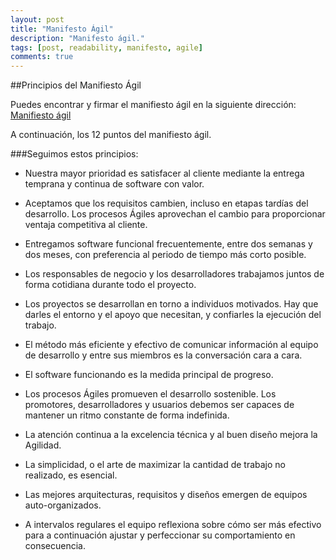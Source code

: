 ```yaml
---
layout: post
title: "Manifesto Ágil"
description: "Manifesto ágil."
tags: [post, readability, manifesto, agile]
comments: true
---
```


##Principios del Manifiesto Ágil


Puedes encontrar y firmar el manifiesto ágil en la siguiente dirección: [Manifiesto ágil](http://agilemanifesto.org/iso/es/manifesto.html)

A continuación, los 12 puntos del manifiesto ágil.

###Seguimos estos principios:

* Nuestra mayor prioridad es satisfacer al cliente
mediante la entrega temprana y continua de software
con valor.

* Aceptamos que los requisitos cambien, incluso en etapas
tardías del desarrollo. Los procesos Ágiles aprovechan
el cambio para proporcionar ventaja competitiva al
cliente.

* Entregamos software funcional frecuentemente, entre dos
semanas y dos meses, con preferencia al periodo de
tiempo más corto posible.

* Los responsables de negocio y los desarrolladores
trabajamos juntos de forma cotidiana durante todo
el proyecto.

* Los proyectos se desarrollan en torno a individuos
motivados. Hay que darles el entorno y el apoyo que
necesitan, y confiarles la ejecución del trabajo.

* El método más eficiente y efectivo de comunicar
información al equipo de desarrollo y entre sus
miembros es la conversación cara a cara.

* El software funcionando es la medida principal de
progreso.

* Los procesos Ágiles promueven el desarrollo
sostenible. Los promotores, desarrolladores y usuarios
debemos ser capaces de mantener un ritmo constante
de forma indefinida.

* La atención continua a la excelencia técnica y al
buen diseño mejora la Agilidad.

* La simplicidad, o el arte de maximizar la cantidad de
trabajo no realizado, es esencial.

* Las mejores arquitecturas, requisitos y diseños
emergen de equipos auto-organizados.

* A intervalos regulares el equipo reflexiona sobre
cómo ser más efectivo para a continuación ajustar y
perfeccionar su comportamiento en consecuencia.
